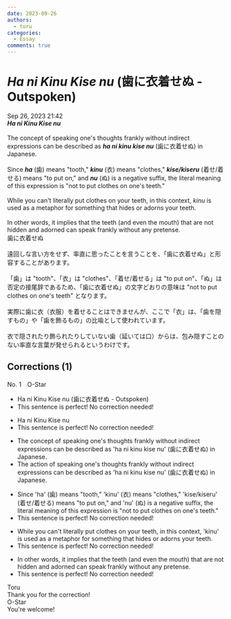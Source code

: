 ```yaml
---
date: 2023-09-26
authors:
  - toru
categories:
  - Essay
comments: true
---
```


# <strong><em>Ha ni Kinu Kise nu</strong></em> (歯に衣着せぬ - Outspoken)
<div class="date">Sep 26, 2023 21:42</div>
<div id="post"><div id="body_show_ori">
<strong><em>Ha ni Kinu Kise nu</strong></em><br/><br/>The concept of speaking one's thoughts frankly without indirect expressions can be described as <strong><em>ha ni kinu kise nu</em></strong> (歯に衣着せぬ) in Japanese.<br/><br/>Since <strong><em>ha</em></strong> (歯) means "tooth," <strong><em>kinu</em></strong> (衣) means "clothes," <strong><em>kise/kiseru</em></strong> (着せ/着せる) means "to put on," and <strong><em>nu</em></strong> (ぬ) is a negative suffix, the literal meaning of this expression is "not to put clothes on one's teeth."<br/><br/>While you can't literally put clothes on your teeth, in this context, <em>kinu</em> is used as a metaphor for something that hides or adorns your teeth.<br/><br/>In other words, it implies that the teeth (and even the mouth) that are not hidden and adorned can speak frankly without any pretense.
</div></div>

<!-- more -->

<div id="post_ja"><div id="body_show_mo">
歯に衣着せぬ<br/><br/>遠回しな言い方をせず、率直に思ったことを言うことを、「歯に衣着せぬ」と形容することがあります。<br/><br/>「歯」は "tooth"、「衣」は "clothes"、「着せ/着せる」は "to put on"、「ぬ」は否定の接尾辞であるため、「歯に衣着せぬ」の文字どおりの意味は "not to put clothes on one's teeth" となります。<br/><br/>実際に歯に衣（衣服）を着せることはできませんが、ここで「衣」は、「歯を隠すもの」や「歯を飾るもの」の比喩として使われています。<br/><br/>衣で隠されたり飾られたりしていない歯（延いては口）からは、包み隠すことのない率直な言葉が発せられるというわけです。
</div></div>

## Corrections (1)
<div id="block"><div class="first_name"> No. 1　<span class="just_name">O-Star</span></div><div id="block2">
<ul class="correction_field">
<li class="incorrect">Ha ni Kinu Kise nu (歯に衣着せぬ - Outspoken)</li>
<li class="corrected perfect">This sentence is perfect! No correction needed!</li>
</ul>
<ul class="correction_field">
<li class="incorrect">Ha ni Kinu Kise nu</li>
<li class="corrected perfect">This sentence is perfect! No correction needed!</li>
</ul>
<ul class="correction_field">
<li class="incorrect">The concept of speaking one's thoughts frankly without indirect expressions can be described as 'ha ni kinu kise nu' (歯に衣着せぬ) in Japanese.</li>
<li class="corrected correct">
The <span class="f_bold">action</span> of speaking one's thoughts frankly without indirect expressions can be described as 'ha ni kinu kise nu' (歯に衣着せぬ) in Japanese.
</li>
</ul>
<ul class="correction_field">
<li class="incorrect">Since 'ha' (歯) means "tooth," 'kinu' (衣) means "clothes," 'kise/kiseru' (着せ/着せる) means "to put on," and 'nu' (ぬ) is a negative suffix, the literal meaning of this expression is "not to put clothes on one's teeth."</li>
<li class="corrected perfect">This sentence is perfect! No correction needed!</li>
</ul>
<ul class="correction_field">
<li class="incorrect">While you can't literally put clothes on your teeth, in this context, 'kinu' is used as a metaphor for something that hides or adorns your teeth.</li>
<li class="corrected perfect">This sentence is perfect! No correction needed!</li>
</ul>
<ul class="correction_field">
<li class="incorrect">In other words, it implies that the teeth (and even the mouth) that are not hidden and adorned can speak frankly without any pretense.</li>
<li class="corrected perfect">This sentence is perfect! No correction needed!</li>
</ul>
</div><div class="name"><span class="just_name">Toru</span><br>
Thank you for the correction!
</div>
<div class="name"><span class="just_name">O-Star</span><br>
You're welcome!
</div>
</div>
